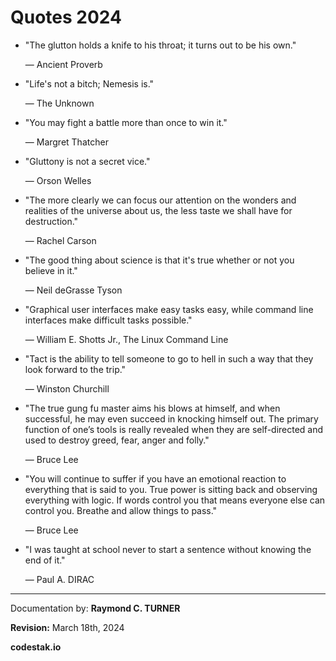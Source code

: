 # Quotes 2024

* "The glutton holds a knife to his throat; it turns out to be his own."

    ― Ancient Proverb

* "Life's not a bitch; Nemesis is."

    ― The Unknown

* "You may fight a battle more than once to win it."

    ― Margret Thatcher

* "Gluttony is not a secret vice."

    ― Orson Welles

* "The more clearly we can focus our attention on the wonders and realities of the universe about us, the less taste we shall have for destruction."

    ― Rachel Carson

* "The good thing about science is that it's true whether or not you believe in it."

    ― Neil deGrasse Tyson

* "Graphical user interfaces make easy tasks easy, while command line interfaces
make difficult tasks possible."

    ― William E. Shotts Jr., The Linux Command Line

* "Tact is the ability to tell someone to go to hell in such a way that they look forward to the trip."

    ― Winston Churchill

* "The true gung fu master aims his blows at himself, and when successful, he may even succeed in knocking himself out. The primary function of one’s tools is really revealed when they are self-directed and used to destroy greed, fear, anger and folly."

    ― Bruce Lee

* "You will continue to suffer if you have an emotional reaction to everything that is said to you. True power is sitting back and observing everything with logic. If words control you that means everyone else can control you. Breathe and allow things to pass."

    ― Bruce Lee

* "I was taught at school never to start a sentence without knowing the end of it."

    ― Paul A. DIRAC




---

Documentation by: **Raymond C. TURNER**

**Revision:** March 18th, 2024

**codestak.io**